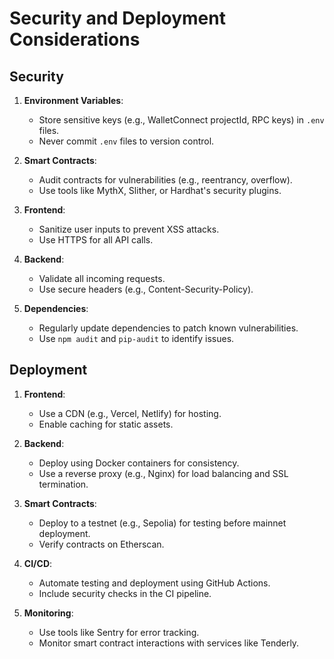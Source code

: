 # Security and Deployment Considerations

## Security
1. **Environment Variables**:
   - Store sensitive keys (e.g., WalletConnect projectId, RPC keys) in `.env` files.
   - Never commit `.env` files to version control.

2. **Smart Contracts**:
   - Audit contracts for vulnerabilities (e.g., reentrancy, overflow).
   - Use tools like MythX, Slither, or Hardhat's security plugins.

3. **Frontend**:
   - Sanitize user inputs to prevent XSS attacks.
   - Use HTTPS for all API calls.

4. **Backend**:
   - Validate all incoming requests.
   - Use secure headers (e.g., Content-Security-Policy).

5. **Dependencies**:
   - Regularly update dependencies to patch known vulnerabilities.
   - Use `npm audit` and `pip-audit` to identify issues.

## Deployment
1. **Frontend**:
   - Use a CDN (e.g., Vercel, Netlify) for hosting.
   - Enable caching for static assets.

2. **Backend**:
   - Deploy using Docker containers for consistency.
   - Use a reverse proxy (e.g., Nginx) for load balancing and SSL termination.

3. **Smart Contracts**:
   - Deploy to a testnet (e.g., Sepolia) for testing before mainnet deployment.
   - Verify contracts on Etherscan.

4. **CI/CD**:
   - Automate testing and deployment using GitHub Actions.
   - Include security checks in the CI pipeline.

5. **Monitoring**:
   - Use tools like Sentry for error tracking.
   - Monitor smart contract interactions with services like Tenderly.